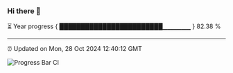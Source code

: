 ### Hi there 👋

⏳ Year progress { ████████████████████████▁▁▁▁▁▁ } 82.38 %

---

⏰ Updated on Mon, 28 Oct 2024 12:40:12 GMT

![Progress Bar CI](https://github.com/liununu/liununu/workflows/Progress%20Bar%20CI/badge.svg)
